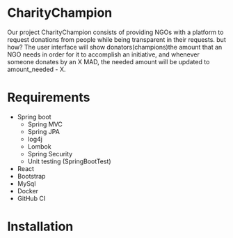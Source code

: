 # CharityChampion
Our project CharityChampion consists of providing NGOs with a platform to request donations from people while being transparent in their requests. but how? The user interface will show donators(champions)the amount that an NGO needs in order for it to accomplish an initiative, and whenever someone donates by an X MAD, the needed amount will be updated to amount_needed - X.
# Requirements
- Spring boot
    - Spring MVC
    - Spring JPA
    - log4j
    - Lombok
    - Spring Security
    - Unit testing (SpringBootTest)
- React
- Bootstrap
- MySql
- Docker
- GitHub CI

# Installation
